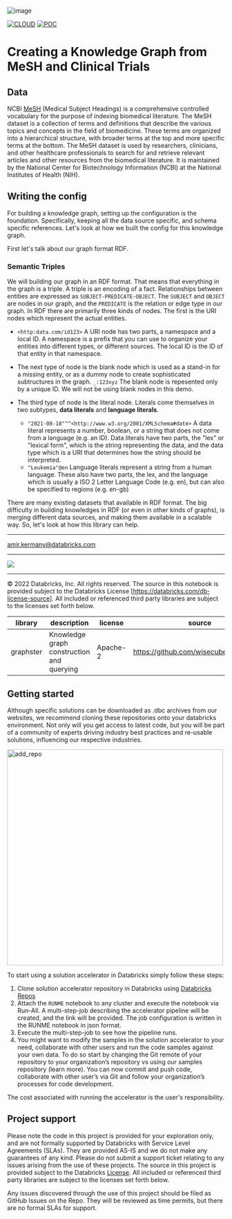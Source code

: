 ![image](https://user-images.githubusercontent.com/86326159/206014015-a70e3581-e15c-4a10-95ef-36fd5a560717.png)

[![CLOUD](https://img.shields.io/badge/CLOUD-ALL-blue?logo=googlecloud&style=for-the-badge)](https://cloud.google.com/databricks)
[![POC](https://img.shields.io/badge/POC-10_days-green?style=for-the-badge)](https://databricks.com/try-databricks)


# Creating a Knowledge Graph from MeSH and Clinical Trials

## Data
NCBI [MeSH](https://www.nlm.nih.gov/databases/download/mesh.html) (Medical Subject Headings) is a comprehensive controlled vocabulary for the purpose of indexing biomedical literature. The MeSH dataset is a collection of terms and definitions that describe the various topics and concepts in the field of biomedicine. These terms are organized into a hierarchical structure, with broader terms at the top and more specific terms at the bottom. The MeSH dataset is used by researchers, clinicians, and other healthcare professionals to search for and retrieve relevant articles and other resources from the biomedical literature. It is maintained by the National Center for Biotechnology Information (NCBI) at the National Institutes of Health (NIH). 

## Writing the config

For building a knowledge graph, setting up the configuration is the foundation. Specifically, keeping all the data source specific, and schema specific references. Let's look at how we built the config for this knowledge graph.

First let's talk about our graph format RDF.

### Semantic Triples

We will building our graph in an RDF format. That means that everything in the graph is a triple. A triple is an encoding of a fact. Relationships between entities are expressed as `SUBJECT-PREDICATE-OBJECT`. The `SUBJECT` and `OBJECT` are nodes in our graph, and the `PREDICATE` is the relation or edge type in our graph. In RDF there are primarily three kinds of nodes. The first is the URI nodes which represent the actual entities. 

- `<http:data.com/id123>` A URI node has two parts, a namespace and a local ID. A namespace is a prefix that you can use to organize your entities into different types, or different sources. The local ID is the ID of that entity in that namespace. 

- The next type of node is the blank node which is used as a stand-in for a missing entity, or as a dummy node to create sophisticated subtructures in the graph. `_:123xyz` The blank node is repesented only by a unique ID. We will not be using blank nodes in this demo. 

- The third type of node is the literal node. Literals come themselves in two subtypes, **data literals** and **language literals**.

     - `"2021-08-18"^^<http://www.w3.org/2001/XMLSchema#date>` A data literal represents a number, boolean, or a string that does not come from a language (e.g. an ID). Data literals have two parts, the "lex" or "lexical form", which is the string representing the data, and the data type which is a URI that determines how the string should be interpreted. 
     - `"Leukemia"@en` Language literals represent a string from a human language. These also have two parts, the lex, and the language which is usually a ISO 2 Letter Language Code (e.g. en), but can also be specified to regions (e.g. en-gb)
  
There are many existing datasets that available in RDF format. The big difficulty in building knowledges in RDF (or even in other kinds of graphs), is merging different data sources, and making them available in a scalable way. So, let's look at how this library can help.

___

<amir.kermany@databricks.com>

___

<img src='https://www.wisecube.ai/wp-content/uploads/2022/10/graphster_architecture-1080x675.png'>

___

&copy; 2022 Databricks, Inc. All rights reserved. The source in this notebook is provided subject to the Databricks License [https://databricks.com/db-license-source].  All included or referenced third party libraries are subject to the licenses set forth below.

| library                                | description             | license    | source                                              |
|----------------------------------------|-------------------------|------------|-----------------------------------------------------|
| graphster                                 | Knowledge graph construction and querying      | Apache-2        | https://github.com/wisecubeai/graphster                      |

## Getting started

Although specific solutions can be downloaded as .dbc archives from our websites, we recommend cloning these repositories onto your databricks environment. Not only will you get access to latest code, but you will be part of a community of experts driving industry best practices and re-usable solutions, influencing our respective industries. 

<img width="500" alt="add_repo" src="https://user-images.githubusercontent.com/4445837/177207338-65135b10-8ccc-4d17-be21-09416c861a76.png">

To start using a solution accelerator in Databricks simply follow these steps: 

1. Clone solution accelerator repository in Databricks using [Databricks Repos](https://www.databricks.com/product/repos)
2. Attach the `RUNME` notebook to any cluster and execute the notebook via Run-All. A multi-step-job describing the accelerator pipeline will be created, and the link will be provided. The job configuration is written in the RUNME notebook in json format. 
3. Execute the multi-step-job to see how the pipeline runs. 
4. You might want to modify the samples in the solution accelerator to your need, collaborate with other users and run the code samples against your own data. To do so start by changing the Git remote of your repository  to your organization’s repository vs using our samples repository (learn more). You can now commit and push code, collaborate with other user’s via Git and follow your organization’s processes for code development.

The cost associated with running the accelerator is the user's responsibility.


## Project support 

Please note the code in this project is provided for your exploration only, and are not formally supported by Databricks with Service Level Agreements (SLAs). They are provided AS-IS and we do not make any guarantees of any kind. Please do not submit a support ticket relating to any issues arising from the use of these projects. The source in this project is provided subject to the Databricks [License](./LICENSE). All included or referenced third party libraries are subject to the licenses set forth below.

Any issues discovered through the use of this project should be filed as GitHub Issues on the Repo. They will be reviewed as time permits, but there are no formal SLAs for support. 
